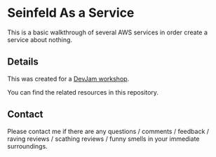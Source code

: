 # Seinfeld As a Service

This is a basic walkthrough of several AWS services in order create a service about nothing.

## Details

This was created for a [DevJam workshop](https://www.meetup.com/Sytac-Dev-Jam/events/262587203/).

You can find the related resources in this repository.

## Contact

Please contact me if there are any questions / comments / feedback / raving reviews / scathing reviews / funny smells in your immediate surroundings.
